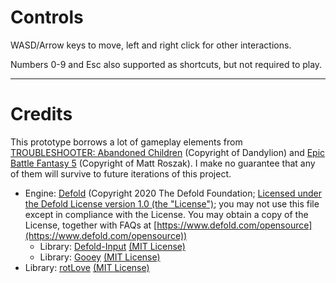 # Controls
WASD/Arrow keys to move, left and right click for other interactions.

Numbers 0-9 and Esc also supported as shortcuts, but not required to play.

---

# Credits
This prototype borrows a lot of gameplay elements from [TROUBLESHOOTER: Abandoned Children](https://store.steampowered.com/app/470310/TROUBLESHOOTER_Abandoned_Children/) (Copyright of Dandylion) and [Epic Battle Fantasy 5](https://store.steampowered.com/app/432350/Epic_Battle_Fantasy_5/) (Copyright of Matt Roszak). I make no guarantee that any of them will survive to future iterations of this project.

- Engine: [Defold](https://defold.com/) (Copyright 2020 The Defold Foundation; [Licensed under the Defold License version 1.0 (the "License")](https://defold.com/license/); you may not use this file except in compliance with the License. You may obtain a copy of the License, together with FAQs at [https://www.defold.com/opensource](https://www.defold.com/opensource))
	- Library: [Defold-Input](https://github.com/britzl/defold-input) [(MIT License)](https://github.com/britzl/defold-input/blob/master/LICENSE.md)
	- Library: [Gooey](https://github.com/britzl/gooey) [(MIT License)](https://github.com/britzl/gooey/blob/master/LICENSE.md)
- Library: [rotLove](https://github.com/paulofmandown/rotLove) [(MIT License)](https://github.com/paulofmandown/rotLove/blob/master/LICENSE.txt)